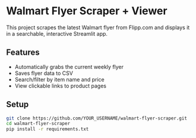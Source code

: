 # Walmart Flyer Scraper + Viewer

This project scrapes the latest Walmart flyer from Flipp.com and displays it in a searchable, interactive Streamlit app.

## Features

- Automatically grabs the current weekly flyer
- Saves flyer data to CSV
- Search/filter by item name and price
- View clickable links to product pages

## Setup

```bash
git clone https://github.com/YOUR_USERNAME/walmart-flyer-scraper.git
cd walmart-flyer-scraper
pip install -r requirements.txt
